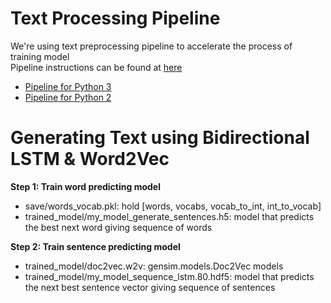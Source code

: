 # Text Processing Pipeline
We're using text preprocessing pipeline to accelerate the process of training model<br/>
Pipeline instructions can be found at [here](https://github.com/AryaNguyen/Generating_Text_Machine/blob/develop/pipelining/README.md) 
- [Pipeline for Python 3](https://github.com/AryaNguyen/Generating_Text_Machine/tree/master/pipelining)<br/>
- [Pipeline for Python 2](https://github.com/AryaNguyen/Generating_Text_Machine/tree/master/pipelining_python2)<br/>


# Generating Text using Bidirectional LSTM & Word2Vec
**Step 1: Train word predicting model**<br/>
- save/words_vocab.pkl: hold [words, vocabs, vocab_to_int, int_to_vocab]<br/>
- trained_model/my_model_generate_sentences.h5: model that predicts the best next word giving sequence of words<br/>

**Step 2: Train sentence predicting model**<br/>
- trained_model/doc2vec.w2v: gensim.models.Doc2Vec models<br/>
- trained_model/my_model_sequence_lstm.80.hdf5: model that predicts the next best sentence vector giving sequence of sentences<br/>


